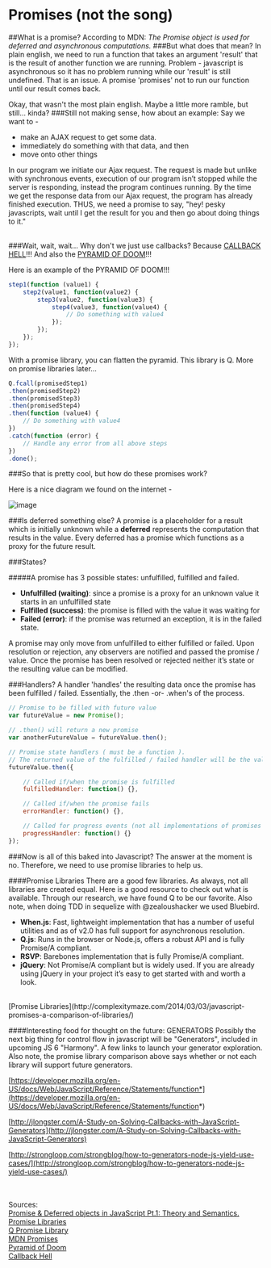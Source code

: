 Promises (not the song)
============

##What is a promise?
According to MDN: <em>The Promise object is used for deferred and asynchronous computations.</em>
###But what does that mean? 
In plain english, we need to run a function that takes an argument 'result' that is the result of another function we are running. Problem - javascript is asynchronous so it has no problem running while our 'result' is still undefined. That is an issue. A promise 'promises' not to run our function until our result comes back. 

Okay, that wasn't the most plain english. Maybe a little more ramble, but still... kinda?
###Still not making sense, how about an example:
Say we want to - 

* make an AJAX request to get some data.
* immediately do something with that data, and then
* move onto other things

In our program we initiate our Ajax request. The request is made but unlike with synchronous events, execution of our program isn’t stopped while the server is responding, instead the program continues running. By the time we get the response data from our Ajax request, the program has already finished execution. THUS, we need a promise to say, "hey! pesky javascripts, wait until I get the result for you and then go about doing things to it."
<br><br>

###Wait, wait, wait... Why don't we just use callbacks?
Because [CALLBACK HELL](http://callbackhell.com/)!!! And also the [PYRAMID OF DOOM](http://survivejs.com/common_problems/pyramid.html)!!! 

Here is an example of the PYRAMID OF DOOM!!!

```javascript
step1(function (value1) {
    step2(value1, function(value2) {
        step3(value2, function(value3) {
            step4(value3, function(value4) {
                // Do something with value4
            });
        });
    });
});
```


With a promise library, you can flatten the pyramid. This library is Q. More on promise libraries later...

```javascript
Q.fcall(promisedStep1)
.then(promisedStep2)
.then(promisedStep3)
.then(promisedStep4)
.then(function (value4) {
    // Do something with value4
})
.catch(function (error) {
    // Handle any error from all above steps
})
.done();
```
###So that is pretty cool, but how do these promises work?

Here is a nice diagram we found on the internet - 

![image](http://www.mediumequalsmessage.com/blog-images/promises.png)

###Is deferred something else?
A promise is a placeholder for a result which is initially unknown while a **deferred** represents the computation that results in the value. Every deferred has a promise which functions as a proxy for the future result.

###States?

#####A promise has 3 possible states: unfulfilled, fulfilled and failed.

* **Unfulfilled (waiting)**: since a promise is a proxy for an unknown value it starts in an unfulfilled state
* **Fulfilled (success)**: the promise is filled with the value it was waiting for
* **Failed (error)**: if the promise was returned an exception, it is in the failed state.

A promise may only move from unfulfilled to either fulfilled or failed. Upon resolution or rejection, any observers are notified and passed the promise / value. Once the promise has been resolved or rejected neither it’s state or the resulting value can be modified.

###Handlers?
A handler 'handles' the resulting data once the promise has been fulfilled / failed. Essentially, the .then -or- .when's of the process. 

```javascript
// Promise to be filled with future value
var futureValue = new Promise();

// .then() will return a new promise
var anotherFutureValue = futureValue.then();

// Promise state handlers ( must be a function ).
// The returned value of the fulfilled / failed handler will be the value of the promise.
futureValue.then({

    // Called if/when the promise is fulfilled
    fulfilledHandler: function() {},

    // Called if/when the promise fails
    errorHandler: function() {},

    // Called for progress events (not all implementations of promises have this)
    progressHandler: function() {}
});
```
###Now is all of this baked into Javascript? 
The answer at the moment is no. Therefore, we need to use promise libraries to help us. 

####Promise Libraries
There are a good few libraries. As always, not all libraries are created equal. Here is a good resource to check out what is available. Through our research, we have found Q to be our favorite. Also note, when doing TDD in sequelize with @zealoushacker we used Bluebird. 
<br>

* **When.js**: Fast, lightweight implementation that has a number of useful utilities and as of v2.0 has full support for asynchronous resolution.
* **Q.js**: Runs in the browser or Node.js, offers a robust API and is fully Promise/A compliant.
* **RSVP**: Barebones implementation that is fully Promise/A compliant.
* **jQuery**: Not Promise/A compliant but is widely used. If you are already using jQuery in your project it’s easy to get started with and worth a look.
<br>
[Promise Libraries](http://complexitymaze.com/2014/03/03/javascript-promises-a-comparison-of-libraries/)

####Interesting food for thought on the future: GENERATORS
Possibly the next big thing for control flow in javascript will be "Generators", included in upcoming JS 6 "Harmony".  A few links to launch your generator exploration. Also note, the promise library comparison above says whether or not each library will support future generators. 

[https://developer.mozilla.org/en-US/docs/Web/JavaScript/Reference/Statements/function*](https://developer.mozilla.org/en-US/docs/Web/JavaScript/Reference/Statements/function*)

[http://jlongster.com/A-Study-on-Solving-Callbacks-with-JavaScript-Generators](http://jlongster.com/A-Study-on-Solving-Callbacks-with-JavaScript-Generators)

[http://strongloop.com/strongblog/how-to-generators-node-js-yield-use-cases/](http://strongloop.com/strongblog/how-to-generators-node-js-yield-use-cases/)

<br><br>
Sources:<br>
[Promise & Deferred objects in JavaScript Pt.1: Theory and Semantics.](http://blog.mediumequalsmessage.com/promise-deferred-objects-in-javascript-pt1-theory-and-semantics) 
<br>
[Promise Libraries](http://complexitymaze.com/2014/03/03/javascript-promises-a-comparison-of-libraries/)
<br>
[Q Promise Library](https://github.com/kriskowal/q)
<br>
[MDN Promises](https://developer.mozilla.org/en-US/docs/Web/JavaScript/Reference/Global_Objects/Promise)
<br>
[Pyramid of Doom](http://survivejs.com/common_problems/pyramid.html)
<br>
[Callback Hell](http://callbackhell.com/)
<br>

